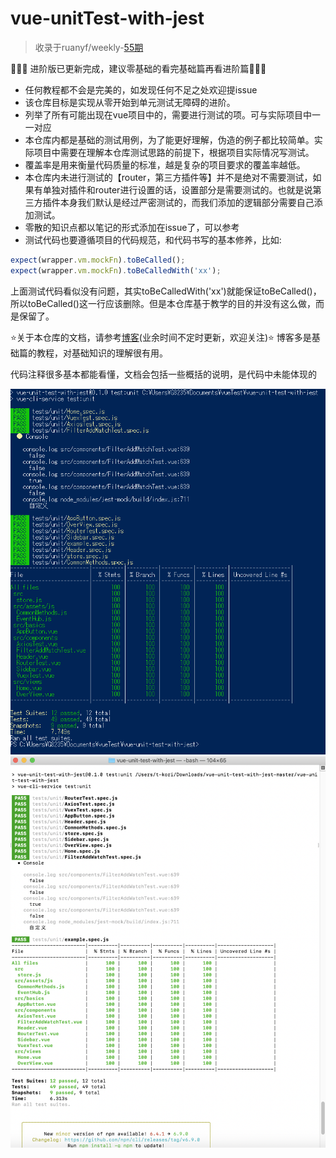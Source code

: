# vue-unitTest-with-jest
> 收录于ruanyf/weekly-[55期](https://github.com/ruanyf/weekly/blob/master/docs/issue-55.md#%E8%B5%84%E6%BA%90)

:tada::tada::tada: 进阶版已更新完成，建议零基础的看完基础篇再看进阶篇:tada::tada::tada:
+ 任何教程都不会是完美的，如发现任何不足之处欢迎提issue
+ 该仓库目标是实现从零开始到单元测试无障碍的进阶。
+ 列举了所有可能出现在vue项目中的，需要进行测试的项。可与实际项目中一一对应
+ 本仓库内都是基础的测试用例，为了能更好理解，伪造的例子都比较简单。实际项目中需要在理解本仓库测试思路的前提下，根据项目实际情况写测试。
+ 覆盖率是用来衡量代码质量的标准，越是复杂的项目要求的覆盖率越低。
+ 本仓库内未进行测试的【router，第三方插件等】并不是绝对不需要测试，如果有单独对插件和router进行设置的话，设置部分是需要测试的。也就是说第三方插件本身我们默认是经过严密测试的，而我们添加的逻辑部分需要自己添加测试。
+ 零散的知识点都以笔记的形式添加在issue了，可以参考
+ 测试代码也要遵循项目的代码规范，和代码书写的基本修养，比如:
``` js
expect(wrapper.vm.mockFn).toBeCalled();
expect(wrapper.vm.mockFn).toBeCalledWith('xx'); 
```
上面测试代码看似没有问题，其实toBeCalledWith('xx')就能保证toBeCalled()，所以toBeCalled()这一行应该删除。但是本仓库基于教学的目的并没有这么做，而是保留了。

⭐关于本仓库的文档，请参考[博客](https://holylovelqq.github.io/vue/VueUnitTest.html#vue-unittest)(业余时间不定时更新，欢迎关注)⭐ 博客多是基础篇的教程，对基础知识的理解很有用。

代码注释很多基本都能看懂，文档会包括一些概括的说明，是代码中未能体现的


<img  src="/01-vue-unit-test-with-jest/public/test_result.png" />

<img  src="/01-vue-unit-test-with-jest/public/スクリーンショット 2019-05-27 16.14.04.png" />
